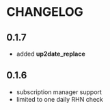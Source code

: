 # CHANGELOG

## 0.1.7

* added **up2date_replace**

## 0.1.6

* subscription manager support
* limited to one daily RHN check
